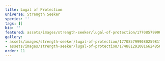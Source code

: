 ```yaml
---
title: Lugal of Protection
universe: Strength Seeker
species: ''
tags: []
bio: ''
featured: assets/images/strength-seeker/lugal-of-protection/1770857999080259817_1.jpg
gallery:
- assets/images/strength-seeker/lugal-of-protection/1770857999080259817_1.jpg
- assets/images/strength-seeker/lugal-of-protection/1748812910816624858_3.jpg
order: 11
---
```

